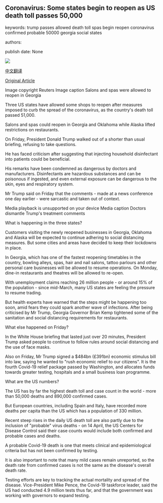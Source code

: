 ## Coronavirus: Some states begin to reopen as US death toll passes 50,000

keywords: trump passes allowed death toll spas begin reopen coronavirus confirmed probable 50000 georgia social states

authors: 

publish date: None

![](https://ichef.bbci.co.uk/news/1024/branded_news/E0D1/production/_111935575_tv061202152.jpg)

[中文翻译](Coronavirus%3A%20Some%20states%20begin%20to%20reopen%20as%20US%20death%20toll%20passes%2050%2C000_zh.md)

[Original Article](https://www.bbc.com/news/world-us-canada-52421730)

Image copyright Reuters Image caption Salons and spas were allowed to reopen in Georgia

Three US states have allowed some shops to reopen after measures imposed to curb the spread of the coronavirus, as the country's death toll passed 51,000.

Salons and spas could reopen in Georgia and Oklahoma while Alaska lifted restrictions on restaurants.

On Friday, President Donald Trump walked out of a shorter than usual briefing, refusing to take questions.

He has faced criticism after suggesting that injecting household disinfectant into patients could be beneficial.

His remarks have been condemned as dangerous by doctors and manufacturers. Disinfectants are hazardous substances and can be poisonous if ingested, and even external exposure can be dangerous to the skin, eyes and respiratory system.

Mr Trump said on Friday that the comments - made at a news conference one day earlier - were sarcastic and taken out of context.

Media playback is unsupported on your device Media caption Doctors dismantle Trump's treatment comments

What is happening in the three states?

Customers visiting the newly reopened businesses in Georgia, Oklahoma and Alaska will be expected to continue adhering to social distancing measures. But some cities and areas have decided to keep their lockdowns in place.

In Georgia, which has one of the fastest reopening timetables in the country, bowling alleys, spas, hair and nail salons, tattoo parlours and other personal care businesses will be allowed to resume operations. On Monday, dine-in restaurants and theatres will be allowed to re-open.

With unemployment claims reaching 26 million people - or around 15% of the population - since mid-March, many US states are feeling the pressure to resume trading.

But health experts have warned that the steps might be happening too soon, amid fears they could spark another wave of infections. After being criticised by Mr Trump, Georgia Governor Brian Kemp tightened some of the sanitation and social distancing requirements for restaurants.

What else happened on Friday?

In the White House briefing that lasted just over 20 minutes, President Trump asked people to continue to follow rules around social distancing and the use of face masks.

Also on Friday, Mr Trump signed a $484bn (£391bn) economic stimulus bill into law, saying he wanted to "rush economic relief to our citizens". It is the fourth Covid-19 relief package passed by Washington, and allocates funds towards greater testing, hospitals and a small business loan programme.

What are the US numbers?

The US has by far the highest death toll and case count in the world - more than 50,000 deaths and 890,000 confirmed cases.

But European countries, including Spain and Italy, have recorded more deaths per capita than the US which has a population of 330 million.

Recent steep rises in the daily US death toll are also partly due to the inclusion of "probable" virus deaths - on 14 April, the US Centers for Disease Control said their case counts would include both confirmed and probable cases and deaths.

A probable Covid-19 death is one that meets clinical and epidemiological criteria but has not been confirmed by testing.

It is also important to note that many mild cases remain unreported, so the death rate from confirmed cases is not the same as the disease's overall death rate.

Testing efforts are key to tracking the actual mortality and spread of the disease. Vice-President Mike Pence, the Covid-19 taskforce leader, said the US had conducted 4.9 million tests thus far, and that the government was working with governors to expand testing.